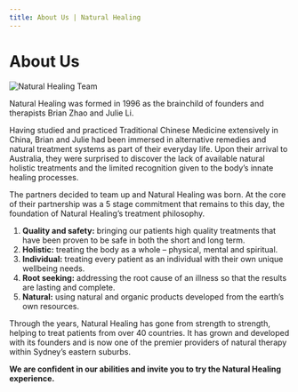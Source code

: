 ```yaml
---
title: About Us | Natural Healing
---
```


# About Us

<img alt="Natural Healing Team" src="/Natural-Healing-team.jpg" title="Natural Healing Team" className="w-full mb-6" />

Natural Healing was formed in 1996 as the brainchild of founders and therapists Brian Zhao and Julie Li.

Having studied and practiced Traditional Chinese Medicine extensively in China, Brian and Julie had been immersed in alternative remedies and natural treatment systems as part of their everyday life. Upon their arrival to Australia, they were surprised to discover the lack of available natural holistic treatments and the limited recognition given to the body’s innate healing processes.

The partners decided to team up and Natural Healing was born. At the core of their partnership was a 5 stage commitment that remains to this day, the foundation of Natural Healing’s treatment philosophy.

1. **Quality and safety:** bringing our patients high quality treatments that have been proven to be safe in both the short and long term.
2. **Holistic:** treating the body as a whole – physical, mental and spiritual.
3. **Individual:** treating every patient as an individual with their own unique wellbeing needs.
4. **Root seeking:** addressing the root cause of an illness so that the results are lasting and complete.
5. **Natural:** using natural and organic products developed from the earth’s own resources.

Through the years, Natural Healing has gone from strength to strength, helping to treat patients from over 40 countries. It has grown and developed with its founders and is now one of the premier providers of natural therapy within Sydney’s eastern suburbs.

**We are confident in our abilities and invite you to try the Natural Healing experience.**
